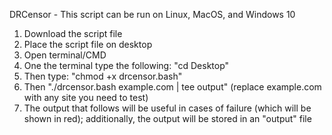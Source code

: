 DRCensor - This script can be run on Linux, MacOS, and Windows 10
1. Download the script file
2. Place the script file on desktop
3. Open terminal/CMD
4. One the terminal type the following: "cd Desktop"
5. Then type: "chmod +x drcensor.bash"
6. Then "./drcensor.bash example.com | tee output" (replace example.com with any site you need to test)
7. The output that follows will be useful in cases of failure (which will be shown in red); additionally, the output will be stored in an "output" file
